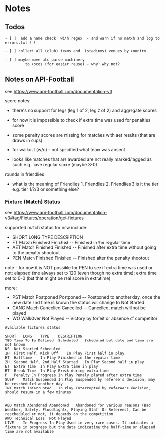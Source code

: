
# Notes 

## Todos

```
- [ ]  add a name check  with regex  - and warn if no match and log to errors.txt !!!

- [ ] collect all (club) teams and  (stadiums) venues by country

- [ ] maybe move utc parse machinery
         to cocos (for easier reuse) - why? why not?
```



## Notes on API-Football 

see https://www.api-football.com/documentation-v3



score notes:

-  there's no support for legs (leg 1 of 2, leg 2 of 2) 
    and aggregate scores
-  for now it is impossible to check if extra time was used for penalties score
-  some penalty scores are missing for matches with aet results (that are draws in cups)
- for walkout (w/o) - not specified what team was absent

-  looks like matches that are awarded are not really marked/tagged as such
   e.g. have regular score  (maybe 3-0)



rounds in friendlies
- what is the meaning of Friendlies 1, Friendlies 2, Friendlies 3
  is it the tier e.g. tier 1/2/3 or something else?



### Fixture (Match) Status

see <https://www.api-football.com/documentation-v3#tag/Fixtures/operation/get-fixtures>


supported match status for now include:

- SHORT 	LONG	TYPE	DESCRIPTION
- FT	Match Finished	 Finished	-- Finished in the regular time
- AET	Match Finished	 Finished	-- Finished after extra time without going to the penalty shootout
- PEN	Match Finished	  Finished	 -- Finished after the penalty shootout

note -  for now it is NOT possible for PEN to see if extra time was used or not;
           elapsed time always set to 120 (even though no extra time);
           extra time set to 0-0 (but that might be real score in extratime)

more:

- PST	Match Postponed	  Postponed	 -- Postponed to another day, once the new date and time is known the status will change to Not Started
- CANC	Match Cancelled	  Cancelled	  -- Cancelled, match will not be played
- WO	WalkOver	      Not Played  -- Victory by forfeit or absence of competitor



```
Available fixtures status

SHORT	LONG	TYPE	DESCRIPTION
TBD	Time To Be Defined	Scheduled	Scheduled but date and time are not known
NS	Not Started	Scheduled	
1H	First Half, Kick Off	In Play	First half in play
HT	Halftime	In Play	Finished in the regular time
2H	Second Half, 2nd Half Started	In Play	Second half in play
ET	Extra Time	In Play	Extra time in play
BT	Break Time	In Play	Break during extra time
P	Penalty In Progress	In Play	Penaly played after extra time
SUSP	Match Suspended	In Play	Suspended by referee's decision, may be rescheduled another day
INT	Match Interrupted	In Play	Interrupted by referee's decision, should resume in a few minutes


ABD	Match Abandoned	Abandoned	Abandoned for various reasons (Bad Weather, Safety, Floodlights, Playing Staff Or Referees), Can be rescheduled or not, it depends on the competition
AWD	Technical Loss	Not Played	
LIVE	In Progress	In Play	Used in very rare cases. It indicates a fixture in progress but the data indicating the half-time or elapsed time are not available
```

